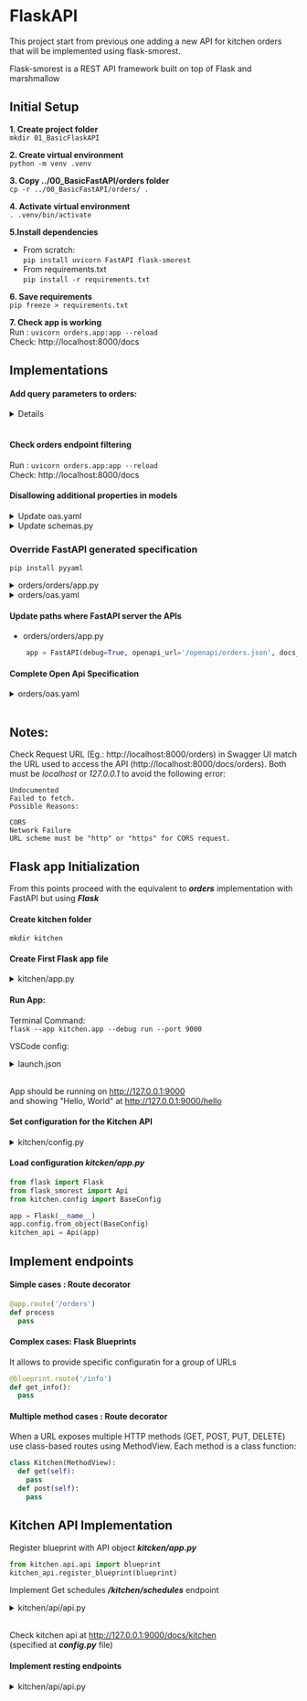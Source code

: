 # FlaskAPI 

This project start from previous one adding a new API for kitchen orders that will be implemented using flask-smorest.

Flask-smorest is a REST API framework built on top of Flask and marshmallow


## Initial Setup

**1. Create project folder** \
```mkdir 01_BasicFlaskAPI```

**2. Create virtual environment** \
```python -m venv .venv```

**3. Copy ../00_BasicFastAPI/orders folder** \
```cp -r ../00_BasicFastAPI/orders/ .```

**4. Activate virtual environment** \
```. .venv/bin/activate```

**5.Install dependencies** 
- From scratch: \
 ```pip install uvicorn FastAPI flask-smorest``` 
- From requirements.txt \
```pip install -r requirements.txt```

**6. Save requirements** \
```pip freeze > requirements.txt```

**7. Check app is working** \
Run : ```uvicorn orders.app:app --reload``` \
Check: http://localhost:8000/docs

## Implementations

#### Add query parameters to orders:

<details>

```python
from typing import Annotated, List, Optional

@app.get("/orders", response_model=GetOrdersSchema)
def get_orders(cancelled: Optional[bool] = None, limit: Optional[int] = None):
    if cancel_order is None and limit is None:
        return GetOrdersSchema(orders=ORDERS)

    query_set = [order for order in ORDERS]

    if cancelled is not None:
        if cancelled:
            query_set = [order for order in query_set if order["status"] == "cancelled"]
        else:
            query_set = [order for order in query_set if order["status"] != "cancelled"]

    if limit is not None and len(query_set) > limit:
        return {"orders": query_set[:limit]}

    return {"orders": query_set}
```
</details>
</br>

####  Check orders endpoint filtering
Run : ```uvicorn orders.app:app --reload``` \
Check: http://localhost:8000/docs

#### Disallowing additional properties in models
<details> <summary> Update oas.yaml </summary>

```yaml
    OrderItemSchema:
      additionalProperties: false

    CreateOrderSchema:
        additionalProperties: false

    GetOrderSchema:
        additionalProperties: false
```
</details>

<details> <summary> Update schemas.py </summary>

```python
    from pydantic import Extra

    class OrderItemSchema(BaseModel):
        ...
        class Config:
            extra = "forbid"

    class CreateOrderSchema(BaseModel):
        ...
        class Config:
            extra = "forbid"

    class GetOrdersSchema(BaseModel):
        ...
        class Config:
            extra = "forbid"
```
</details>

### Override FastAPI generated specification

```pip install pyyaml```

<details><summary>orders/orders/app.py</summary>

```python
    from pathlib import Path
    import yaml

    from fastapi import FastAPI
    app = FastAPI(debug=True)

    oas_doc = yaml.safe_load((Path(__file__).parent / './oas.yaml').read_text())

    app.openapi = lambda: oas_doc

    from orders.api import api
```
</details>

<details><summary>orders/oas.yaml</summary>

```yaml
openapi: 3.0.3

servers:
    - url: http://localhost:8000
    description: URL for local development and testing
    - url: https://coffeemesh.com
    description: main production server
    - url: https://coffeemesh-staging.com
    description: staging server for testing purposes only
```
</details>


#### Update paths where FastAPI server the APIs

- orders/orders/app.py

```python
    app = FastAPI(debug=True, openapi_url='/openapi/orders.json', docs_url='/docs/orders')
```

#### Complete Open Api Specification
<details><summary>orders/oas.yaml</summary>

```yaml
openapi: 3.0.3

info:
  title: Orders API
  description: API that allows you to manage orders for CoffeeMesh
  version: 1.0.0

servers:
  - url: http://localhost:8000
    description: local development server
  - url: https://coffeemesh.com
    description: main production server
  - url: https://coffeemesh-staging.com
    description: staging server for testing purposes only

paths:
  /orders:
    get:
      parameters:
      - name: cancelled
        in: query
        required: false
        schema:
          type: boolean
      - name: limit
        in: query
        required: false
        schema:
          type: integer
      summary: Returns a list of orders
      operationId: getOrders
      description: >
        A list of orders made by the customer
        sorted by date. Allows to filter orders
        by range of dates.
      responses:
        '200':
          description: A JSON array of orders
          content:
            application/json:
              schema:
                type: object
                additionalProperties: false
                properties:
                  orders:
                    type: array
                    items:
                      $ref: '#/components/schemas/GetOrderSchema'
        '422':
          $ref: '#/components/responses/UnprocessableEntity'

    post:
      summary: Creates an order
      operationId: createOrder
      requestBody:
        required: true
        content:
          application/json:
            schema:
              $ref: '#/components/schemas/CreateOrderSchema'
      responses:
        '201':
          description: A JSON representation of the created order
          content:
            application/json:
              schema:
                $ref: '#/components/schemas/GetOrderSchema'
        '422':
          $ref: '#/components/responses/UnprocessableEntity'

  /orders/{order_id}:
    parameters:
      - in: path
        name: order_id
        required: true
        schema:
          type: string
          format: uuid
    get:
      summary: Returns the details of a specific order
      operationId: getOrder
      responses:
        '200':
          description: OK
          content:
            application/json:
              schema:
                $ref: '#/components/schemas/GetOrderSchema'
        '404':
          $ref: '#/components/responses/NotFound'
        '422':
          $ref: '#/components/responses/UnprocessableEntity'

    put:
      summary: Replaces an existing order
      operationId: updateOrder
      requestBody:
        required: true
        content:
          application/json:
            schema:
              $ref: '#/components/schemas/CreateOrderSchema'
      responses:
        '200':
          description: OK
          content:
            application/json:
              schema:
                $ref:  '#/components/schemas/GetOrderSchema'
        '404':
          $ref: '#/components/responses/NotFound'
        '422':
          $ref: '#/components/responses/UnprocessableEntity'

    delete:
      summary: Deletes an existing order
      operationId: deleteOrder
      responses:
        '204':
          description: The resource was deleted successfully
        '404':
          $ref: '#/components/responses/NotFound'
        '422':
          $ref: '#/components/responses/UnprocessableEntity'

  /orders/{order_id}/pay:
    parameters:
      - in: path
        name: order_id
        required: true
        schema:
          type: string
          format: uuid
    post:
      summary: Processes payment for an order
      operationId: payOrder
      responses:
        '200':
          description: OK
          content:
            application/json:
              schema:
                $ref: '#/components/schemas/GetOrderSchema'
        '404':
          $ref: '#/components/responses/NotFound'
        '422':
          $ref: '#/components/responses/UnprocessableEntity'


  /orders/{order_id}/cancel:
    parameters:
      - in: path
        name: order_id
        required: true
        schema:
          type: string
          format: uuid
    post:
      summary: Cancels an order
      operationId: cancelOrder
      responses:
        '200':
          description: OK
          content:
            application/json:
              schema:
                $ref: '#/components/schemas/GetOrderSchema'
        '404':
          $ref: '#/components/responses/NotFound'
        '422':
          $ref: '#/components/responses/UnprocessableEntity'

components:
  responses:
    NotFound:
      description: The specified resource was not found.
      content:
        application/json:
          schema:
            $ref: '#/components/schemas/Error'
    UnprocessableEntity:
      description: The payload contains invalid values.
      content:
        application/json:
          schema:
            $ref: '#/components/schemas/Error'

  securitySchemes:
    openId:
      type: openIdConnect
      openIdConnectUrl: https://coffeemesh-dev.eu.auth0.com/.well-known/openid-configuration
    oauth2:
      type: oauth2
      flows:
        clientCredentials:
          tokenUrl: https://coffeemesh-dev.eu.auth0.com/oauth/token
          scopes: {}
    bearerAuth:
      type: http
      scheme: bearer
      bearerFormat: JWT

  schemas:
    Error:
      type: object
      properties:
        detail:
          oneOf:
            - type: string
            - type: array
      required:
        - detail
      additionalProperties: false

    OrderItemSchema:
      additionalProperties: false
      type: object
      required:
        - product
        - size
      properties:
        product:
          type: string
        size:
          type: string
          enum:
            - small
            - medium
            - big
        quantity:
          type: integer
          format: int64
          default: 1
          minimum: 1
          maximum: 1000000

    CreateOrderSchema:
      additionalProperties: false
      type: object
      required:
        - order
      properties:
        order:
          type: array
          minItems: 1
          items:
            $ref: '#/components/schemas/OrderItemSchema'

    GetOrderSchema:
      additionalProperties: false
      type: object
      required:
        - id
        - created
        - updated
        - status
        - order
      properties:
        id:
          type: string
          format: uuid
        created:
          type: string
          format: date-time
        status:
          type: string
          enum:
            - created
            - updated
            - paid
            - progress
            - cancelled
            - dispatched
            - delivered
        order:
          type: array
          minItems: 1
          items:
            $ref: '#/components/schemas/OrderItemSchema'

security:
  - oauth2:
      - getOrders
      - createOrder
      - getOrder
      - updateOrder
      - deleteOrder
      - payOrder
      - cancelOrder
  - bearerAuth:
      - getOrders
      - createOrder
      - getOrder
      - updateOrder
      - deleteOrder
      - payOrder
      - cancelOrder
```
</details>
</br>

## Notes:
Check Request URL (Eg.: http://localhost:8000/orders) in Swagger UI match the URL used to access the API (http://localhost:8000/docs/orders). Both must be *localhost* or *127.0.0.1* to avoid the following error:

```
Undocumented
Failed to fetch.
Possible Reasons:

CORS
Network Failure
URL scheme must be "http" or "https" for CORS request.
```

## Flask app Initialization

From this points proceed with the equivalent to ***orders*** implementation with FastAPI but using ***Flask***

#### Create kitchen folder
```mkdir kitchen```

#### Create First Flask app file
<details><summary>kitchen/app.py</summary>

```python
from flask import Flask
from flask_smorest import Api

app = Flask(__name__)

@app.route("/")
def index():
    return "Index Page"

@app.route("/hello")
def hello():
    return "Hello, World"
```
</details>

#### Run App:
Terminal Command: \
```flask --app kitchen.app --debug run --port 9000```

VSCode config:

<details><summary>launch.json</summary>

```json
{
    "version": "0.2.0",
    "configurations": [
        {
            "name": "Flask",
            "type": "python",
            "pythonArgs": [
                "-Xfrozen_modules=off"
            ],
            "request": "launch",
            "module": "flask",
            "args": [
                "--app",
                "kitchen.app",
                "--debug",
                "run",
                "--port",
                "9000",
            ],
            "jinja": true,
            "justMyCode": true,
        }
    ]
}
```
</details>
</br>

App should be running on http://127.0.0.1:9000 \
and showing "Hello, World" at http://127.0.0.1:9000/hello

#### Set configuration for the Kitchen API

<details><summary>kitchen/config.py</summary>

```python
class BaseConfig:
    API_TITLE = 'Kitchen API'
    API_VERSION = 'v1'
    OPENAPI_VERSION = '3.0.3'
    OPENAPI_JSON_PATH = 'openapi/kitchen.json'
    OPENAPI_URL_PREFIX = '/'
    OPENAPI_REDOC_PATH = '/redoc'
    OPENAPI_REDOC_URL = 'https://cdn.jsdelivr.net/npm/redoc@next/bundles/redoc.standalone.js'
    OPENAPI_SWAGGER_UI_PATH = '/docs/kitchen'
    OPENAPI_SWAGGER_UI_URL = 'https://cdn.jsdelivr.net/npm/swagger-ui-dist/'
```
</details>

#### Load configuration *kitcken/app.py*
```python
from flask import Flask
from flask_smorest import Api
from kitchen.config import BaseConfig

app = Flask(__name__)
app.config.from_object(BaseConfig)
kitchen_api = Api(app)
```

## Implement endpoints

#### Simple cases : Route decorator
```python
@app.route('/orders')
def process
  pass
```
#### Complex cases: Flask Blueprints
It allows to provide specific configuratin for a group of URLs
```python
@blueprint.route('/info')
def get_info():
  pass
```

#### Multiple method cases : Route decorator
When a URL exposes multiple HTTP methods (GET, POST, PUT, DELETE) use class-based routes using MethodView. Each method is a class function:

```python
class Kitchen(MethodView):
  def get(self):
    pass
  def post(self):
    pass
```

## Kitchen API Implementation

Register blueprint with API object ***kitcken/app.py***
```python
from kitchen.api.api import blueprint
kitchen_api.register_blueprint(blueprint)
```

Implement Get schedules ***/kitchen/schedules*** endpoint
<details><summary>kitchen/api/api.py</summary>

```python
from urllib.parse import scheme_chars
import uuid
from datetime import datetime

from flask.views import MethodView
from flask_smorest import Blueprint

blueprint = Blueprint("kitchen", __name__, description="Kitchen API")

# hardcoded schedules list
schedules = [
    {
        "id": str(uuid.uuid4()),
        "scheduled": datetime.now(),
        "status": "pending",
        "order": [{"product": "capuccino", "quantity": 1, "size": "big"}],
    }
]

@blueprint.route("/kitchen/schedules")
class KitchenSchedules(MethodView):
    def get(self):
        return {"schedules": schedules}, 200

```
</details>
</br>

Check kitchen api at http://127.0.0.1:9000/docs/kitchen \
(specified at ***config.py*** file)

#### Implement resting endpoints

<details><summary>kitchen/api/api.py</summary>

```python
@blueprint.route("/kitchen/schedules")
class KitchenSchedules(MethodView):
    def get(self):
        return {"schedules": schedules}, 200

    def post(self, payload):
        return schedules[0], 201


@blueprint.route("/kitchen/schedules/<schedule_id>")
class KitchenSchedule(MethodView):
    def get(self, schedule_id):
        return schedules[0], 200

    def put(self, payload, schedule_id):
        return schedules[0], 200

    def delete(self, schedule_id):
        return "", 204

@blueprint.route("/kitchen/schedules/<schedule_id>/cancel", methods=["POST"])
def cancel_schedule(schedule_id):
    return schedules[0], 200


@blueprint.route("/kitchen/schedules/<schedule_id>/status", methods=["GET"])
def get_schedule_status(schedule_id):
    return schedules[0], 200

```
</details>
</br>